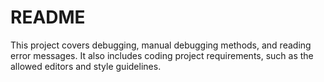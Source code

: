 
# README

This project covers debugging, manual debugging methods, and reading error messages. It also includes coding project requirements, such as the allowed editors and style guidelines.
